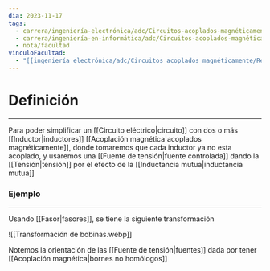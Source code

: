 ```yaml
---
dia: 2023-11-17
tags:
  - carrera/ingeniería-electrónica/adc/Circuitos-acoplados-magnéticamente
  - carrera/ingeniería-en-informática/adc/Circuitos-acoplados-magnéticamente
  - nota/facultad
vinculoFacultad:
  - "[[ingeniería electrónica/adc/Circuitos acoplados magnéticamente/Resumen.md]]"
---
```

# Definición
---
Para poder simplificar un [[Circuito eléctrico|circuito]] con dos o más [[Inductor|inductores]] [[Acoplación magnética|acoplados magnéticamente]], donde tomaremos que cada inductor ya no esta acoplado, y usaremos una [[Fuente de tensión|fuente controlada]] dando la [[Tensión|tensión]] por el efecto de la [[Inductancia mutua|inductancia mutua]]

### Ejemplo
---
Usando [[Fasor|fasores]], se tiene la siguiente transformación 

![[Transformación de bobinas.webp]]

Notemos la orientación de las [[Fuente de tensión|fuentes]] dada por tener [[Acoplación magnética|bornes no homólogos]]
